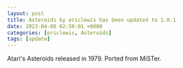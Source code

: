 ```yaml
---
layout: post
title: Asteroids by ericlewis has been updated to 1.0.1
date: 2023-04-08 02:50:01 +0000
categories: [ericlewis, Asteroids]
tags: [update]
---
```

Atari's Asteroids released in 1979. Ported from MiSTer.
